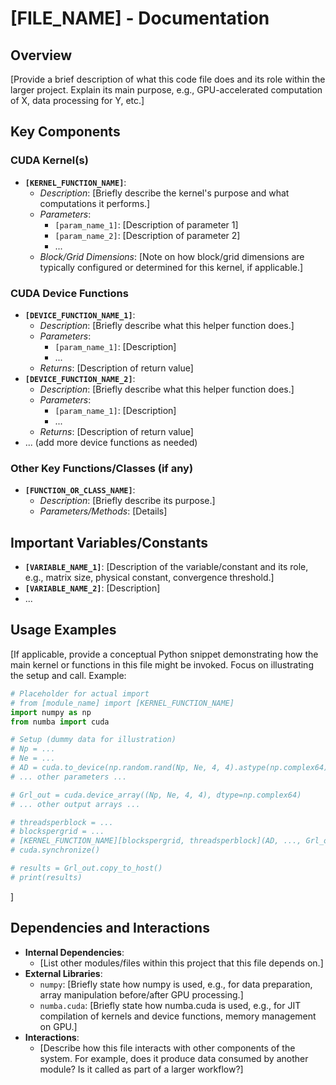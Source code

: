 # [FILE_NAME] - Documentation

## Overview
[Provide a brief description of what this code file does and its role within the larger project. Explain its main purpose, e.g., GPU-accelerated computation of X, data processing for Y, etc.]

## Key Components

### CUDA Kernel(s)
- **`[KERNEL_FUNCTION_NAME]`**:
  - *Description*: [Briefly describe the kernel's purpose and what computations it performs.]
  - *Parameters*:
    - `[param_name_1]`: [Description of parameter 1]
    - `[param_name_2]`: [Description of parameter 2]
    - ...
  - *Block/Grid Dimensions*: [Note on how block/grid dimensions are typically configured or determined for this kernel, if applicable.]

### CUDA Device Functions
- **`[DEVICE_FUNCTION_NAME_1]`**:
  - *Description*: [Briefly describe what this helper function does.]
  - *Parameters*:
    - `[param_name_1]`: [Description]
    - ...
  - *Returns*: [Description of return value]
- **`[DEVICE_FUNCTION_NAME_2]`**:
  - *Description*: [Briefly describe what this helper function does.]
  - *Parameters*:
    - `[param_name_1]`: [Description]
    - ...
  - *Returns*: [Description of return value]
- ... (add more device functions as needed)

### Other Key Functions/Classes (if any)
- **`[FUNCTION_OR_CLASS_NAME]`**:
  - *Description*: [Briefly describe its purpose.]
  - *Parameters/Methods*: [Details]

## Important Variables/Constants
- **`[VARIABLE_NAME_1]`**: [Description of the variable/constant and its role, e.g., matrix size, physical constant, convergence threshold.]
- **`[VARIABLE_NAME_2]`**: [Description]
- ...

## Usage Examples
[If applicable, provide a conceptual Python snippet demonstrating how the main kernel or functions in this file might be invoked. Focus on illustrating the setup and call.
Example:
```python
# Placeholder for actual import
# from [module_name] import [KERNEL_FUNCTION_NAME]
import numpy as np
from numba import cuda

# Setup (dummy data for illustration)
# Np = ...
# Ne = ...
# AD = cuda.to_device(np.random.rand(Np, Ne, 4, 4).astype(np.complex64))
# ... other parameters ...

# Grl_out = cuda.device_array((Np, Ne, 4, 4), dtype=np.complex64)
# ... other output arrays ...

# threadsperblock = ...
# blockspergrid = ...
# [KERNEL_FUNCTION_NAME][blockspergrid, threadsperblock](AD, ..., Grl_out, ...)
# cuda.synchronize()

# results = Grl_out.copy_to_host()
# print(results)
```
]

## Dependencies and Interactions
- **Internal Dependencies**:
  - [List other modules/files within this project that this file depends on.]
- **External Libraries**:
  - `numpy`: [Briefly state how numpy is used, e.g., for data preparation, array manipulation before/after GPU processing.]
  - `numba.cuda`: [Briefly state how numba.cuda is used, e.g., for JIT compilation of kernels and device functions, memory management on GPU.]
- **Interactions**:
  - [Describe how this file interacts with other components of the system. For example, does it produce data consumed by another module? Is it called as part of a larger workflow?]
```
